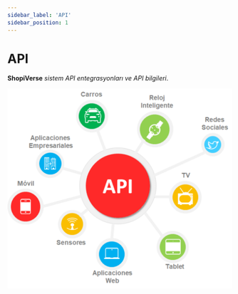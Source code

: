 ```yaml
---
sidebar_label: 'API'
sidebar_position: 1
---
```


# API 

**ShopiVerse** *sistem API entegrasyonları ve API bilgileri*.

![API](../../static/img/api3.svg)